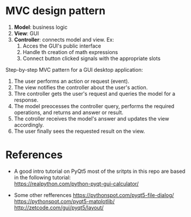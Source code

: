 # MVC design pattern
1. **Model**: business logic
2. **View**: GUI
3. **Controller**: connects model and view. Ex:
	1. Acces the GUI's public interface
	2. Handle th creation of math expressions
	3. Connect button clicked signals with the appropriate slots

Step-by-step MVC pattern for a GUI desktop application:
1. The user performs an action or request (event).
2. The view notifies the controller about the user's action.
3. Thre controller gets the user's request and queries the model for a response.
4. The model preocesses the controller query, performs the required operations, and returns and answer or result.
5. The cotroller receives the model's answer and updates the view accordingly.
6. The user finally sees the requested result on the view.

# References
* A good intro tutorial on PyQt5 most of the sritpts in this repo are based in the following tutorial:  
https://realpython.com/python-pyqt-gui-calculator/  

* Some other refferences
https://pythonspot.com/pyqt5-file-dialog/  
https://pythonspot.com/pyqt5-matplotlib/  
http://zetcode.com/gui/pyqt5/layout/  
